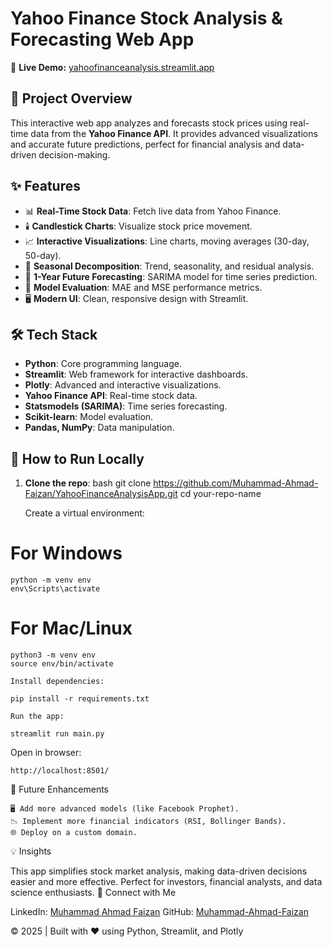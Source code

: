 # Yahoo Finance Stock Analysis & Forecasting Web App

🚀 **Live Demo:** [yahoofinanceanalysis.streamlit.app](https://yahoofinanceanalysis.streamlit.app/)

## 📝 Project Overview
This interactive web app analyzes and forecasts stock prices using real-time data from the **Yahoo Finance API**. It provides advanced visualizations and accurate future predictions, perfect for financial analysis and data-driven decision-making.

## ✨ Features
- 📊 **Real-Time Stock Data**: Fetch live data from Yahoo Finance.
- 🕯️ **Candlestick Charts**: Visualize stock price movement.
- 📈 **Interactive Visualizations**: Line charts, moving averages (30-day, 50-day).
- 🌊 **Seasonal Decomposition**: Trend, seasonality, and residual analysis.
- 🔮 **1-Year Future Forecasting**: SARIMA model for time series prediction.
- 🧠 **Model Evaluation**: MAE and MSE performance metrics.
- 🖥️ **Modern UI**: Clean, responsive design with Streamlit.

## 🛠️ Tech Stack
- **Python**: Core programming language.
- **Streamlit**: Web framework for interactive dashboards.
- **Plotly**: Advanced and interactive visualizations.
- **Yahoo Finance API**: Real-time stock data.
- **Statsmodels (SARIMA)**: Time series forecasting.
- **Scikit-learn**: Model evaluation.
- **Pandas, NumPy**: Data manipulation.

## 🚀 How to Run Locally
1. **Clone the repo**:
    bash
    git clone https://github.com/Muhammad-Ahmad-Faizan/YahooFinanceAnalysisApp.git
cd your-repo-name

    Create a virtual environment:

# For Windows
    python -m venv env
    env\Scripts\activate

# For Mac/Linux
    python3 -m venv env
    source env/bin/activate

    Install dependencies:

    pip install -r requirements.txt

    Run the app:

    streamlit run main.py

Open in browser:

    http://localhost:8501/

🧠 Future Enhancements

    🖥️ Add more advanced models (like Facebook Prophet).
    📉 Implement more financial indicators (RSI, Bollinger Bands).
    🌐 Deploy on a custom domain.

💡 Insights

This app simplifies stock market analysis, making data-driven decisions easier and more effective. Perfect for investors, financial analysts, and data science enthusiasts.
🤝 Connect with Me

LinkedIn: [Muhammad Ahmad Faizan](https://www.linkedin.com/in/muhammad-ahmad-faizan/)
GitHub: [Muhammad-Ahmad-Faizan](https://github.com/Muhammad-Ahmad-Faizan)

© 2025 | Built with ❤️ using Python, Streamlit, and Plotly




